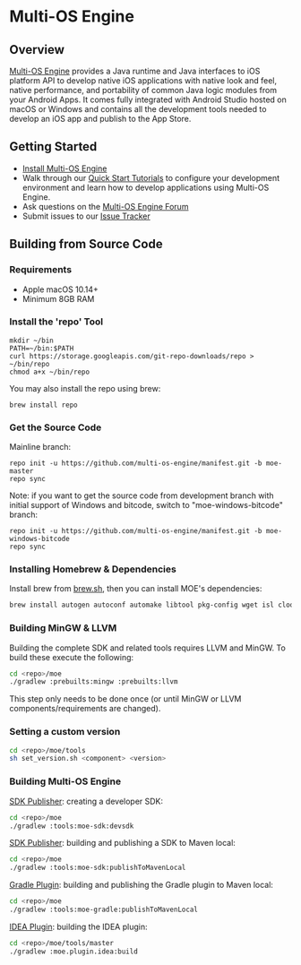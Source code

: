 # Multi-OS Engine

## Overview

[Multi-OS Engine](http://multi-os-engine.org/) provides a Java runtime and Java interfaces to iOS platform API to develop native iOS applications with native look and feel, native performance, and portability of common Java logic modules from your Android Apps. It comes fully integrated with Android Studio hosted on macOS or Windows and contains all the development tools needed to develop an iOS app and publish to the App Store.

## Getting Started

- [Install Multi-OS Engine](https://multi-os-engine.org/start/)
- Walk through our [Quick Start Tutorials](http://doc.multi-os-engine.org) to configure your development environment and learn how to develop applications using Multi-OS Engine.
- Ask questions on the [Multi-OS Engine Forum](https://discuss.multi-os-engine.org/)
- Submit issues to our [Issue Tracker](https://github.com/multi-os-engine/multi-os-engine/issues)

## Building from Source Code

### Requirements

- Apple macOS 10.14+
- Minimum 8GB RAM

### Install the 'repo' Tool

```
mkdir ~/bin
PATH=~/bin:$PATH
curl https://storage.googleapis.com/git-repo-downloads/repo > ~/bin/repo
chmod a+x ~/bin/repo
```

You may also install the repo using brew:

```
brew install repo
```

### Get the Source Code

Mainline branch:

```
repo init -u https://github.com/multi-os-engine/manifest.git -b moe-master
repo sync
```

Note: if you want to get the source code from development branch with initial support of Windows and bitcode, switch to "moe-windows-bitcode" branch:

```
repo init -u https://github.com/multi-os-engine/manifest.git -b moe-windows-bitcode
repo sync
```

### Installing Homebrew & Dependencies

Install brew from [brew.sh](http://brew.sh), then you can install MOE's dependencies:

```sh
brew install autogen autoconf automake libtool pkg-config wget isl cloog cmake gpg ant maven mpfr libmpc repo premake texinfo
```

### Building MinGW & LLVM

Building the complete SDK and related tools requires LLVM and MinGW. To build these execute the following:

```sh
cd <repo>/moe
./gradlew :prebuilts:mingw :prebuilts:llvm
```

This step only needs to be done once (or until MinGW or LLVM components/requirements are changed).

### Setting a custom version

```sh
cd <repo>/moe/tools
sh set_version.sh <component> <version>  
```

### Building Multi-OS Engine

[SDK Publisher](https://github.com/multi-os-engine/moe-sdk-publisher): creating a developer SDK:

```sh
cd <repo>/moe
./gradlew :tools:moe-sdk:devsdk
```


[SDK Publisher](https://github.com/multi-os-engine/moe-sdk-publisher): building and publishing a SDK to Maven local:

```sh
cd <repo>/moe
./gradlew :tools:moe-sdk:publishToMavenLocal
```

[Gradle Plugin](https://github.com/multi-os-engine/moe-plugin-gradle): building and publishing the Gradle plugin to Maven local:

```sh
cd <repo>/moe
./gradlew :tools:moe-gradle:publishToMavenLocal
```

[IDEA Plugin](https://github.com/multi-os-engine/moe-ide-integration): building the IDEA plugin:

```sh
cd <repo>/moe/tools/master
./gradlew :moe.plugin.idea:build
```

